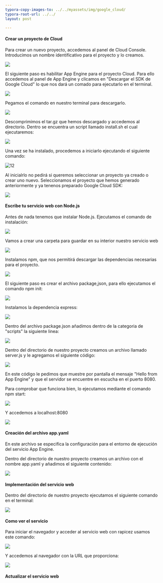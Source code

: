 ```yaml
---
typora-copy-images-to: ../../myassets/img/google_cloud/
typora-root-url: ../../
layout: post

---
```


#### Crear un proyecto de Cloud

Para crear un nuevo proyecto, accedemos al panel de Cloud Console. Introducimos un nombre identificativo para el proyecto y lo creamos.

![](/PePs/myassets/img/google_cloud/4.png)

El siguiente paso es habilitar App Engine para el proyecto Cloud. Para ello accedemos al panel de App Engine y clicamos en "Descargar el SDK de Google Cloud" lo que nos dará un comado para ejecutarlo en el terminal.

![](/PePs/myassets/img/google_cloud/6.png)

Pegamos el comando en nuestro terminal para descargarlo.

![](/PePs/myassets/img/google_cloud/8.png)



Descomprimimos el tar.gz que hemos descargado y accedemos al directorio. Dentro se encuentra un script llamado install.sh el cual ejecutaremos:

![](/PePs/myassets/img/google_cloud/11.png)



Una vez se ha instalado, procedemos a iniciarlo ejecutando el siguiente comando:

![]()![12](/PePs/myassets/img/google_cloud/12.png)



Al inicialrlo no pedirá si queremos seleccionar un proyecto ya creado o crear uno nuevo. Seleccionamos el proyecto que hemos generado anteriormente y ya tenenos preparado Google Cloud SDK:

![](/PePs/myassets/img/google_cloud/13.png)





#### Escribe tu servicio web con Node.js

Antes de nada tenemos que instalar Node.js. Ejecutamos el comando de instalación:

![](/PePs/myassets/img/google_cloud/7.png)



Vamos a crear una carpeta para guardar en su interior nuestro servicio web

![](/PePs/myassets/img/google_cloud/14.png)



Instalamos npm, que nos permitirá descargar las dependencias necesarias para el proyecto.

![](/PePs/myassets/img/google_cloud/15.png)



El siguiente paso es crear el archivo package,json, para ello ejecutamos el comando npm init:

![](/PePs/myassets/img/google_cloud/16.png)



Instalamos la dependencia express:

![](/PePs/myassets/img/google_cloud/18.png)



Dentro del archivo package.json añadimos dentro de la categoria de "scripts" la siguiente linea:

![](/PePs/myassets/img/google_cloud/19.png)



Dentro del directorio de nuestro proyecto creamos un archivo llamado server.js y le agregamos el siguiente código:

![](/PePs/myassets/img/google_cloud/21.png)

En este código le pedimos que muestre por pantalla el mensaje "Hello from App Engine" y que el servidor se encuentre en escucha en el puerto 8080.



Para comprobar que funciona bien, lo ejecutamos mediante el comando npm start:

![](/PePs/myassets/img/google_cloud/22.png)



Y accedemos a localhost:8080

![](/PePs/myassets/img/google_cloud/23.png)



#### Creación del archivo app.yaml

En este archivo se especifica la configuración para el entorno de ejecución del servicio App Engine.

Dentro del directorio de nuestro proyecto creamos un archivo con el nombre app.yaml y añadimos el siguiente contenido:

![](/PePs/myassets/img/google_cloud/25.png)



#### Implementación del servicio web

Dentro del directorio de nuestro proyecto ejecutamos el siguiente comando en el terminal:

![](/PePs/myassets/img/google_cloud/27.png)



#### Como ver el servicio

Para iniciar el navegador y acceder al servicio web con rapicez usamos este comando:

![](/PePs/myassets/img/google_cloud/29.png)



Y accedemos al navegador con la URL que proporciona:

![](/PePs/myassets/img/google_cloud/30.png)



#### Actualizar el servicio web
